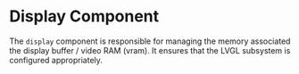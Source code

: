 # Display Component

The `display` component is responsible for managing the memory associated the
display buffer / video RAM (vram). It ensures that the LVGL subsystem is
configured appropriately.
